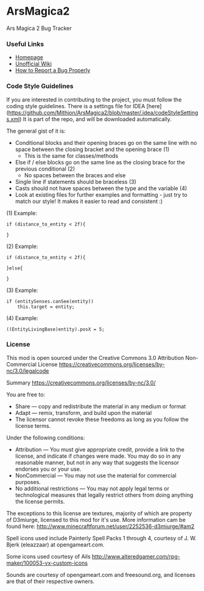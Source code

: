 ArsMagica2
==========

Ars Magica 2 Bug Tracker

### Useful Links
* [Homepage](http://www.minecraftforum.net/forums/mapping-and-modding/minecraft-mods/1292222)
* [Unofficial Wiki](http://am2.wikia.com/wiki/Ars_Magica_2_Wiki)
* [How to Report a Bug Properly](http://pastebin.com/29r0Nhe0)

### Code Style Guidelines
If you are interested in contributing to the project, you must follow the coding style guidelines.
There is a settings file for IDEA [here] (https://github.com/Mithion/ArsMagica2/blob/master/.idea/codeStyleSettings.xml)
It is part of the repo, and will be downloaded automatically.

The general gist of it is:
* Conditional blocks and their opening braces go on the same line with no space between the closing bracket and the opening brace (1)
	* This is the same for classes/methods
* Else if / else blocks go on the same line as the closing brace for the previous conditional (2)
	* No spaces between the braces and else
* Single line if statements should be braceless (3)
* Casts should not have spaces between the type and the variable (4)
* Look at existing files for further examples and formatting - just try to match our style!  It makes it easier to read and consistent :)

(1) Example:
```
if (distance_to_entity < 2f){ 

}
```

(2) Example:
```
if (distance_to_entity < 2f){

}else{

}
```

(3) Example:
```
if (entitySenses.canSee(entity))
	this.target = entity;
```

(4) Example:
```
((EntityLivingBase)entity).posX = 5;
```


### License
This mod is open sourced under the Creative Commons 3.0 Attribution Non-Commercial License
https://creativecommons.org/licenses/by-nc/3.0/legalcode

Summary
https://creativecommons.org/licenses/by-nc/3.0/

You are free to:
* Share — copy and redistribute the material in any medium or format
* Adapt — remix, transform, and build upon the material
* The licensor cannot revoke these freedoms as long as you follow the license terms.

Under the following conditions:
* Attribution — You must give appropriate credit, provide a link to the license, and indicate if changes were made. You may do so in any reasonable manner, but not in any way that suggests the licensor endorses you or your use.
* NonCommercial — You may not use the material for commercial purposes.
* No additional restrictions — You may not apply legal terms or technological measures that legally restrict others from doing anything the license permits.

The exceptions to this license are textures, majority of which are property of D3miurge, licensed to this mod for it's use.
More information cam be found here: http://www.minecraftforum.net/user/2252536-d3miurge/#am2

Spell icons used include Painterly Spell Packs 1 through 4, courtesy of J. W. Bjerk (eleazzaar) at opengameart.com.

Some icons used courtesy of Ails http://www.alteredgamer.com/rpg-maker/100053-vx-custom-icons

Sounds are courtesy of opengameart.com and freesound.org, and licenses are that of their respective owners.